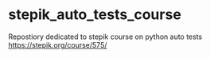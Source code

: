 # stepik_auto_tests_course
Repostiory dedicated to stepik course on python auto tests
https://stepik.org/course/575/